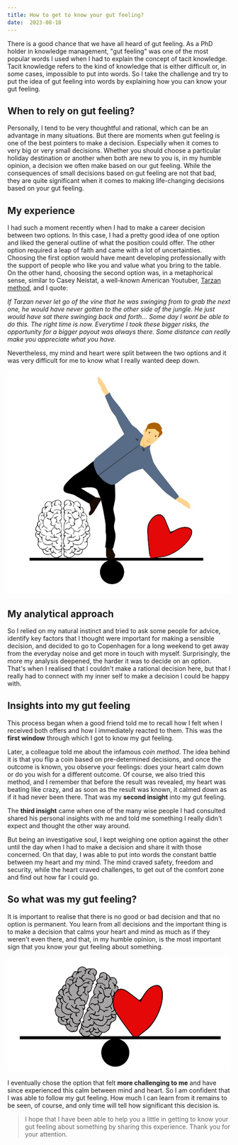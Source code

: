 ```yaml
---
title: How to get to know your gut feeling?
date:  2023-08-18
---
```

There is a good chance that we have all heard of gut feeling. As a PhD holder in knowledge management, "gut feeling" was one of the most popular words I used when I had to explain the concept of tacit knowledge. Tacit knowledge refers to the kind of knowledge that is either difficult or, in some cases, impossible to put into words. So I take the challenge and try to put the idea of gut feeling into words by explaining how you can know your gut feeling. 

## When to rely on gut feeling?

Personally, I tend to be very thoughtful and rational, which can be an advantage in many situations. But there are moments when gut feeling is one of the best pointers to make a decision. Especially when it comes to very big or very small decisions. Whether you should choose a particular holiday destination or another when both are new to you is, in my humble opinion, a decision we often make based on our gut feeling. While the consequences of small decisions based on gut feeling are not that bad, they are quite significant when it comes to making life-changing decisions based on your gut feeling. 

## My experience

I had such a moment recently when I had to make a career decision between two options. In this case, I had a pretty good idea of one option and liked the general outline of what the position could offer. The other option required a leap of faith and came with a lot of uncertainties. Choosing the first option would have meant developing professionally with the support of people who like you and value what you bring to the table. On the other hand, choosing the second option was, in a metaphorical sense, similar to Casey Neistat, a well-known American Youtuber, [Tarzan method](https://www.youtube.com/watch?v=9Vi7PPResIg&ab_channel=Dansnov1086), and I quote: 

*If Tarzan never let go of the vine that he was swinging from to grab the next one, he would have never gotten to the other side of the jungle. He just would have sat there swinging back and forth... Some day I wont be able to do this. The right time is now. Everytime I took these bigger risks, the opportunity for a bigger payout was always there. Some distance can really make you appreciate what you have.*

Nevertheless, my mind and heart were split between the two options and it was very difficult for me to know what I really wanted deep down.

![pic](6p1.jpeg)

## My analytical approach

So I relied on my natural instinct and tried to ask some people for advice, identify key factors that I thought were important for making a sensible decision, and decided to go to Copenhagen for a long weekend to get away from the everyday noise and get more in touch with myself. Surprisingly, the more my analysis deepened, the harder it was to decide on an option. That's when I realised that I couldn't make a rational decision here, but that I really had to connect with my inner self to make a decision I could be happy with. 

## Insights into my gut feeling

This process began when a good friend told me to recall how I felt when I received both offers and how I immediately reacted to them. This was the **first window** through which I got to know my gut feeling. 

Later, a colleague told me about the infamous *coin method*. The idea behind it is that you flip a coin based on pre-determined decisions, and once the outcome is known, you observe your feelings: does your heart calm down or do you wish for a different outcome. Of course, we also tried this method, and I remember that before the result was revealed, my heart was beating like crazy, and as soon as the result was known, it calmed down as if it had never been there. That was my **second insight** into my gut feeling. 

The **third insight** came when one of the many wise people I had consulted shared his personal insights with me and told me something I really didn't expect and thought the other way around.

But being an investigative soul, I kept weighing one option against the other until the day when I had to make a decision and share it with those concerned. On that day, I was able to put into words the constant battle between my heart and my mind. The mind craved safety, freedom and security, while the heart craved challenges, to get out of the comfort zone and find out how far I could go. 

## So what was my gut feeling?

It is important to realise that there is no good or bad decision and that no option is permanent. You learn from all decisions and the important thing is to make a decision that calms your heart and mind as much as if they weren't even there, and that, in my humble opinion, is the most important sign that you know your gut feeling about something.

![pic](6p2.jpeg)

I eventually chose the option that felt **more challenging to me** and have since experienced this calm between mind and heart. So I am confident that I was able to follow my gut feeling. How much I can learn from it remains to be seen, of course, and only time will tell how significant this decision is. 
 
> I hope that I have been able to help you a little in getting to know your gut feeling about something by sharing this experience. Thank you for your attention. 
